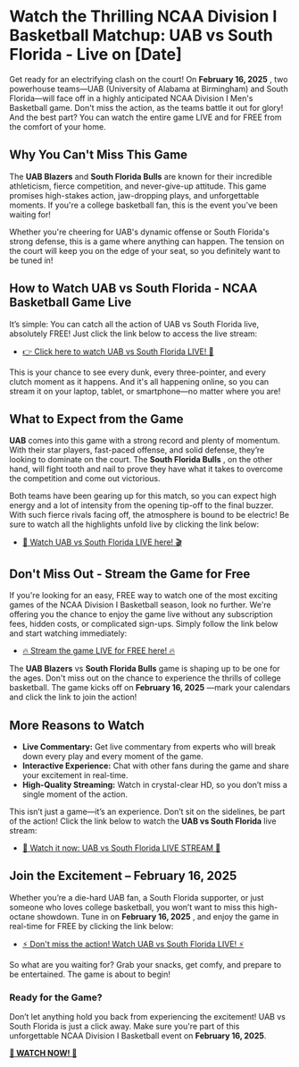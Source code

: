 # Watch the Thrilling NCAA Division I Basketball Matchup: UAB vs South Florida - Live on [Date]

Get ready for an electrifying clash on the court! On **February 16, 2025** , two powerhouse teams—UAB (University of Alabama at Birmingham) and South Florida—will face off in a highly anticipated NCAA Division I Men's Basketball game. Don't miss the action, as the teams battle it out for glory! And the best part? You can watch the entire game LIVE and for FREE from the comfort of your home.

## Why You Can't Miss This Game

The **UAB Blazers** and **South Florida Bulls** are known for their incredible athleticism, fierce competition, and never-give-up attitude. This game promises high-stakes action, jaw-dropping plays, and unforgettable moments. If you're a college basketball fan, this is the event you’ve been waiting for!

Whether you're cheering for UAB's dynamic offense or South Florida's strong defense, this is a game where anything can happen. The tension on the court will keep you on the edge of your seat, so you definitely want to be tuned in!

## How to Watch UAB vs South Florida - NCAA Basketball Game Live

It’s simple: You can catch all the action of UAB vs South Florida live, absolutely FREE! Just click the link below to access the live stream:

- [👉 Click here to watch UAB vs South Florida LIVE! 🎥](https://tinyurl.com/livestreamfreeo?st=UAB+vs+South+Florida&si=ghc)

This is your chance to see every dunk, every three-pointer, and every clutch moment as it happens. And it's all happening online, so you can stream it on your laptop, tablet, or smartphone—no matter where you are!

## What to Expect from the Game

**UAB** comes into this game with a strong record and plenty of momentum. With their star players, fast-paced offense, and solid defense, they’re looking to dominate on the court. The **South Florida Bulls** , on the other hand, will fight tooth and nail to prove they have what it takes to overcome the competition and come out victorious.

Both teams have been gearing up for this match, so you can expect high energy and a lot of intensity from the opening tip-off to the final buzzer. With such fierce rivals facing off, the atmosphere is bound to be electric! Be sure to watch all the highlights unfold live by clicking the link below:

- [🔴 Watch UAB vs South Florida LIVE here! 🎬](https://tinyurl.com/livestreamfreeo?st=UAB+vs+South+Florida&si=ghc)

## Don't Miss Out - Stream the Game for Free

If you're looking for an easy, FREE way to watch one of the most exciting games of the NCAA Division I Basketball season, look no further. We're offering you the chance to enjoy the game live without any subscription fees, hidden costs, or complicated sign-ups. Simply follow the link below and start watching immediately:

- [🔥 Stream the game LIVE for FREE here! 🔥](https://tinyurl.com/livestreamfreeo?st=UAB+vs+South+Florida&si=ghc)

The **UAB Blazers** vs **South Florida Bulls** game is shaping up to be one for the ages. Don't miss out on the chance to experience the thrills of college basketball. The game kicks off on **February 16, 2025** —mark your calendars and click the link to join the action!

## More Reasons to Watch

- **Live Commentary:** Get live commentary from experts who will break down every play and every moment of the game.
- **Interactive Experience:** Chat with other fans during the game and share your excitement in real-time.
- **High-Quality Streaming:** Watch in crystal-clear HD, so you don’t miss a single moment of the action.

This isn’t just a game—it’s an experience. Don’t sit on the sidelines, be part of the action! Click the link below to watch the **UAB vs South Florida** live stream:

- [🎉 Watch it now: UAB vs South Florida LIVE STREAM 🎉](https://tinyurl.com/livestreamfreeo?st=UAB+vs+South+Florida&si=ghc)

## Join the Excitement – February 16, 2025

Whether you’re a die-hard UAB fan, a South Florida supporter, or just someone who loves college basketball, you won’t want to miss this high-octane showdown. Tune in on **February 16, 2025** , and enjoy the game in real-time for FREE by clicking the link below:

- [⚡ Don't miss the action! Watch UAB vs South Florida LIVE! ⚡](https://tinyurl.com/livestreamfreeo?st=UAB+vs+South+Florida&si=ghc)

So what are you waiting for? Grab your snacks, get comfy, and prepare to be entertained. The game is about to begin!

### Ready for the Game?

Don’t let anything hold you back from experiencing the excitement! UAB vs South Florida is just a click away. Make sure you're part of this unforgettable NCAA Division I Basketball event on **February 16, 2025**.

[**🏀 WATCH NOW! 🏀**](https://tinyurl.com/livestreamfreeo?st=UAB+vs+South+Florida&si=ghc)
